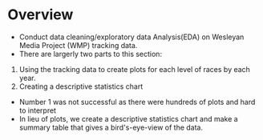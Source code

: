 # Overview
* Conduct data cleaning/exploratory data Analysis(EDA) on Wesleyan Media Project (WMP) tracking data. 
* There are largerly two parts to this section: 
1) Using the tracking data to create plots for each level of races by each year. 
2) Creating a descriptive statistics chart 


* Number 1 was not successful as there were hundreds of plots and hard to interpret
* In lieu of plots, we create a descriptive statistics chart and make a summary table that gives a bird's-eye-view of the data. 

